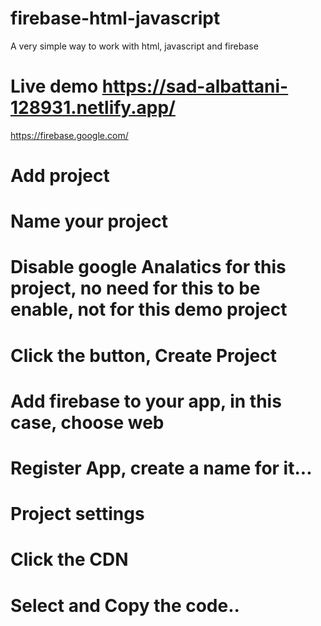 # firebase-html-javascript
A very simple way to work with html, javascript and firebase

#  Live demo https://sad-albattani-128931.netlify.app/


https://firebase.google.com/
# Add project
# Name your project
# Disable google Analatics for this project, no need for this to be enable, not for this demo project
# Click the button, Create Project
# Add firebase to your app, in this case, choose web
# Register App, create a name for it...
# Project settings
# Click the CDN
# Select and Copy the code..
